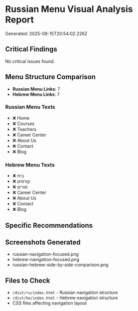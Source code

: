 # Russian Menu Visual Analysis Report

Generated: 2025-09-15T20:54:02.226Z

## Critical Findings

No critical issues found.

## Menu Structure Comparison

- **Russian Menu Links**: 7
- **Hebrew Menu Links**: 7

### Russian Menu Texts
- ❌ Home
- ❌ Courses
- ❌ Teachers
- ❌ Career Center
- ❌ About Us
- ❌ Contact
- ❌ Blog

### Hebrew Menu Texts
- ❌ בית
- ❌ קורסים
- ❌ מורים
- ❌ Career Center
- ❌ About Us
- ❌ Contact
- ❌ Blog
## Specific Recommendations

## Screenshots Generated
- russian-navigation-focused.png
- hebrew-navigation-focused.png
- russian-hebrew-side-by-side-comparison.png

## Files to Check
- `/dist/ru/index.html` - Russian navigation structure
- `/dist/he/index.html` - Hebrew navigation structure
- CSS files affecting navigation layout
